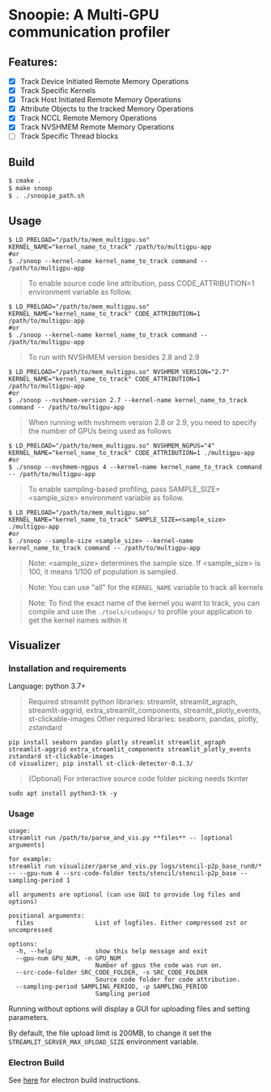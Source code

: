# Snoopie: A Multi-GPU communication profiler

## Features:
* [x] Track Device Initiated Remote Memory Operations
* [X] Track Specific Kernels
* [X] Track Host Initiated Remote Memory Operations
* [X] Attribute Objects to the tracked Memory Operations
* [X] Track NCCL Remote Memory Operations
* [X] Track NVSHMEM Remote Memory Operations
* [ ] Track Specific Thread blocks

## Build

```bash
$ cmake .
$ make snoop
$ . ./snoopie_path.sh
```

## Usage

```
$ LD_PRELOAD="/path/to/mem_multigpu.so" KERNEL_NAME="kernel_name_to_track" /path/to/multigpu-app
#or
$ ./snoop --kernel-name kernel_name_to_track command -- /path/to/multigpu-app
```
> To enable source code line attribution, pass CODE_ATTRIBUTION=1 environment variable as follow.

```
$ LD_PRELOAD="/path/to/mem_multigpu.so" KERNEL_NAME="kernel_name_to_track" CODE_ATTRIBUTION=1 /path/to/multigpu-app
#or
$ ./snoop --kernel-name kernel_name_to_track command -- /path/to/multigpu-app
```
> To run with NVSHMEM version besides 2.8 and 2.9

```
$ LD_PRELOAD="/path/to/mem_multigpu.so" NVSHMEM_VERSION="2.7" KERNEL_NAME="kernel_name_to_track" CODE_ATTRIBUTION=1 /path/to/multigpu-app
#or
$ ./snoop --nvshmem-version 2.7 --kernel-name kernel_name_to_track command -- /path/to/multigpu-app
```
> When running with nvshmem version 2.8 or 2.9, you need to specify the number of GPUs being used as follows

```
$ LD_PRELOAD="/path/to/mem_multigpu.so" NVSHMEM_NGPUS="4" KERNEL_NAME="kernel_name_to_track" CODE_ATTRIBUTION=1 ./multigpu-app
#or
$ ./snoop --nvshmem-ngpus 4 --kernel-name kernel_name_to_track command -- /path/to/multigpu-app
```
> To enable sampling-based profiling, pass SAMPLE_SIZE=<sample_size> environment variable as follow.

```
$ LD_PRELOAD="/path/to/mem_multigpu.so" KERNEL_NAME="kernel_name_to_track" SAMPLE_SIZE=<sample_size> ./multigpu-app
#or
$ ./snoop --sample-size <sample_size> --kernel-name kernel_name_to_track command -- /path/to/multigpu-app
```
> Note: <sample_size> determines the sample size. If <sample_size> is 100, it means 1/100 of population is sampled.

> Note: You can use "all" for the `KERNEL_NAME` variable to track all kernels


> Note: To find the exact name of the kernel you want to track, you can compile
> and use the `./tools/cudaops/` to profile your application to get the kernel
> names within it

## Visualizer

### Installation and requirements

Language: python 3.7+
> Required streamlit python libraries: streamlit, streamlit_agraph, streamlit-aggrid,
>                                      extra_streamlit_components, streamlit_plotly_events, st-clickable-images
> Other required libraries: seaborn, pandas, plotly, zstandard
```
pip install seaborn pandas plotly streamlit streamlit_agraph streamlit-aggrid extra_streamlit_components streamlit_plotly_events zstandard st-clickable-images
cd visualizer; pip install st-click-detector-0.1.3/
```
> (Optional) For interactive source code folder picking needs tkinter
```
sudo apt install python3-tk -y
```

### Usage
```
usage:
streamlit run /path/to/parse_and_vis.py **files** -- [optional arguments]

for example:
streamlit run visualizer/parse_and_vis.py logs/stencil-p2p_base_run0/* -- --gpu-num 4 --src-code-folder tests/stencil/stencil-p2p_base --sampling-period 1

all arguments are optional (can use GUI to provide log files and options)

positional arguments:
  files                 List of logfiles. Either compressed zst or uncompressed

options:
  -h, --help            show this help message and exit
  --gpu-num GPU_NUM, -n GPU_NUM
                        Number of gpus the code was run on.
  --src-code-folder SRC_CODE_FOLDER, -s SRC_CODE_FOLDER
                        Source code folder for code attribution.
  --sampling-period SAMPLING_PERIOD, -p SAMPLING_PERIOD
                        Sampling period
```

Running without options will display a GUI for uploading files and setting parameters.

By default, the file upload limit is 200MB, to change it set the `STREAMLIT_SERVER_MAX_UPLOAD_SIZE` environment variable.

### Electron Build

See [here](./electron_builder) for electron build instructions.
